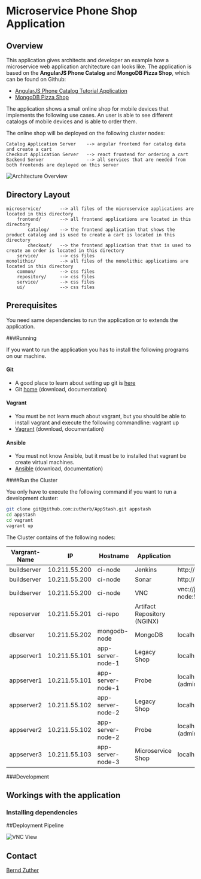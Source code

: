 # Microservice Phone Shop Application

## Overview

This application gives architects and developer an example how a microservice web application architecture can 
looks like. The application is based on the **AngularJS Phone Catalog** and **MongoDB Pizza Shop**, which can be found 
on Github: 
- [AngularJS Phone Catalog Tutorial Application](https://github.com/angular/angular-phonecat)
- [MongoDB Pizza Shop](https://github.com/comsysto/mongodb-onlineshop)

The application shows a small online shop for mobile devices that implements the following use cases. An user is able to
see different catalogs of mobile devices and is able to order them.

The online shop will be deployed on the following cluster nodes:

    Catalog Application Server    --> angular frontend for catalog data and create a cart
    Checkout Application Server   --> react frontend for ordering a cart
    Backend Server                --> all services that are needed from both frontends are deployed on this server 
    
![Architecture Overview](https://raw.githubusercontent.com/zutherb/AppStash/ci-server/external/images/deployment-diagram.png)

## Directory Layout

    microservice/       --> all files of the microservice applications are located in this directory
        frontend/       --> all frontend applications are located in this directory
            catalog/    --> the frontend application that shows the product catalog and is used to create a cart is located in this directory
            checkout/   --> the frontend application that that is used to create an order is located in this directory
        service/        --> css files
    monolithic/         --> all files of the monolithic applications are located in this directory
        common/         --> css files
        repository/     --> css files
        service/        --> css files
        ui/             --> css files

## Prerequisites

You need same dependencies to run the application or to extends the application.

###Running 

If you want to run the application you has to install the following programs on our machine.

#### Git

- A good place to learn about setting up git is [here](https://help.github.com/articles/set-up-git)
- Git [home](http://git-scm.com/) (download, documentation)

#### Vagrant

- You must be not learn much about vagrant, but you should be able to install vagrant and execute the following 
  commandline: vagrant up
- [Vagrant](https://www.vagrantup.com/) (download, documentation)

#### Ansible

- You must not know Ansible, but it must be to installed that vagrant be create virtual machines.
- [Ansible](http://www.ansible.com/) (download, documentation)

####Run the Cluster 

You only have to execute the following command if you want to run a development cluster: 

```bash
git clone git@github.com:zutherb/AppStash.git appstash
cd appstash
cd vagrant
vagrant up
```

The Cluster contains of the following nodes:

Vargrant-Name | IP            | Hostname           | Application | Forward
--------------|---------------|--------------------|-------------|------------------------
buildserver   | 10.211.55.200 | ci-node            | Jenkins     |http://localhost:10000/
buildserver   | 10.211.55.200 | ci-node            | Sonar       |http://localhost:9000/
buildserver   | 10.211.55.200 | ci-node            | VNC         |vnc://jenkins@ci-node:5901
reposerver    | 10.211.55.201 | ci-repo            | Artifact Repository (NGINX) |
dbserver      | 10.211.55.202 | mongodb-node       | MongoDB     | localhost:27017
appserver1    | 10.211.55.101 | app-server-node-1  | Legacy Shop | localhost:8080/shop/
appserver1    | 10.211.55.101 | app-server-node-1  | Probe       | localhost:8080/probe/ (admin / topsecret)
appserver2    | 10.211.55.102 | app-server-node-2  | Legacy Shop | localhost:8081/shop/
appserver2    | 10.211.55.102 | app-server-node-2  | Probe             | localhost:8081/probe/ (admin / topsecret)
appserver3    | 10.211.55.103 | app-server-node-3  | Microservice Shop | localhost:8082

###Development

## Workings with the application


### Installing dependencies

##Deployment Pipeline

![VNC View](https://raw.githubusercontent.com/zutherb/AppStash/ci-server/external/images/vnc-jenkins.png)

## Contact

[Bernd Zuther](mailto:bernd.zuther@me.com)

